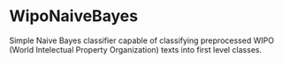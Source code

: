 WipoNaiveBayes
==============

Simple Naive Bayes classifier capable of classifying preprocessed WIPO (World Intelectual Property Organization) texts into first level classes.
